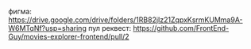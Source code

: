 фигма: https://drive.google.com/drive/folders/1RB82jIz21ZqpxKsrmKUMma9A-W6MTqNf?usp=sharing
пул реквест: https://github.com/FrontEnd-Guy/movies-explorer-frontend/pull/2